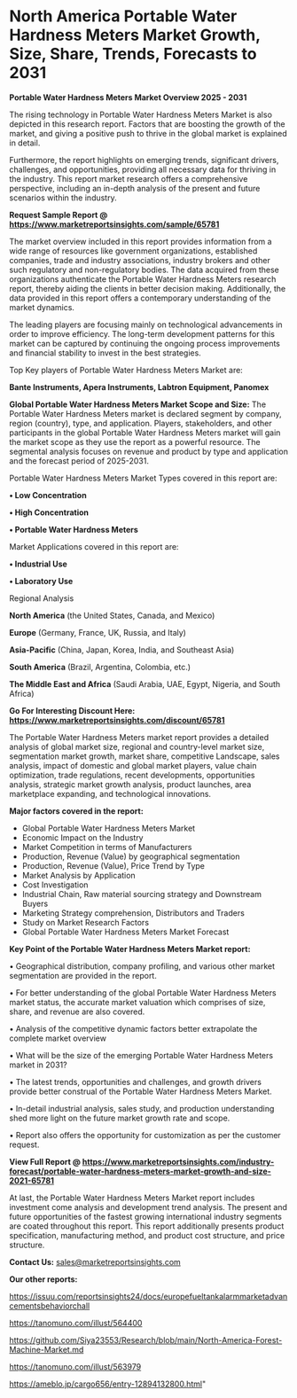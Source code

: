 # North America Portable Water Hardness Meters Market Growth, Size, Share, Trends, Forecasts to 2031

<Strong> Portable Water Hardness Meters Market Overview 2025 - 2031</strong>

The rising technology in Portable Water Hardness Meters Market is also depicted in this research report. Factors that are boosting the growth of the market, and giving a positive push to thrive in the global market is explained in detail.

Furthermore, the report highlights on emerging trends, significant drivers, challenges, and opportunities, providing all necessary data for thriving in the industry. This report market research offers a comprehensive perspective, including an in-depth analysis of the present and future scenarios within the industry.

<strong>Request Sample Report @ <a href=https://www.marketreportsinsights.com/sample/65781>https://www.marketreportsinsights.com/sample/65781</a></strong>

The market overview included in this report provides information from a wide range of resources like government organizations, established companies, trade and industry associations, industry brokers and other such regulatory and non-regulatory bodies. The data acquired from these organizations authenticate the Portable Water Hardness Meters research report, thereby aiding the clients in better decision making. Additionally, the data provided in this report offers a contemporary understanding of the market dynamics.

The leading players are focusing mainly on technological advancements in order to improve efficiency. The long-term development patterns for this market can be captured by continuing the ongoing process improvements and financial stability to invest in the best strategies.

Top Key players of Portable Water Hardness Meters Market are:

<strong>Bante Instruments, Apera Instruments, Labtron Equipment, Panomex</strong>

<strong><b>Global Portable Water Hardness Meters Market Scope and Size:</b></strong>
The Portable Water Hardness Meters market is declared segment by company, region (country), type, and application. Players, stakeholders, and other participants in the global Portable Water Hardness Meters market will gain the market scope as they use the report as a powerful resource. The segmental analysis focuses on revenue and product by type and application and the forecast period of 2025-2031.

Portable Water Hardness Meters Market Types covered in this report are:

<strong>• Low Concentration

• High Concentration

• Portable Water Hardness Meters</strong>

Market Applications covered in this report are:

<strong>• Industrial Use

• Laboratory Use</strong> 

Regional Analysis

<strong>North America</strong> (the United States, Canada, and Mexico)

<strong>Europe</strong> (Germany, France, UK, Russia, and Italy)

<strong>Asia-Pacific</strong> (China, Japan, Korea, India, and Southeast Asia)

<strong>South America</strong> (Brazil, Argentina, Colombia, etc.)

<strong>The Middle East and Africa</strong> (Saudi Arabia, UAE, Egypt, Nigeria, and South Africa)

<strong>Go For Interesting Discount Here: <a href=https://www.marketreportsinsights.com/discount/65781>https://www.marketreportsinsights.com/discount/65781</a></strong>

The Portable Water Hardness Meters market report provides a detailed analysis of global market size, regional and country-level market size, segmentation market growth, market share, competitive Landscape, sales analysis, impact of domestic and global market players, value chain optimization, trade regulations, recent developments, opportunities analysis, strategic market growth analysis, product launches, area marketplace expanding, and technological innovations.

<strong><b>Major factors covered in the report:</b></strong>
<ul>
  <li>Global Portable Water Hardness Meters Market </li>
  <li>Economic Impact on the Industry</li>
  <li>Market Competition in terms of Manufacturers</li>
  <li>Production, Revenue (Value) by geographical segmentation</li>
  <li>Production, Revenue (Value), Price Trend by Type</li>
  <li>Market Analysis by Application</li>
  <li>Cost Investigation</li>
  <li>Industrial Chain, Raw material sourcing strategy and Downstream Buyers</li>
  <li>Marketing Strategy comprehension, Distributors and Traders</li>
  <li>Study on Market Research Factors</li>
  <li>Global Portable Water Hardness Meters Market Forecast</li>
</ul>

<strong><b>Key Point of the Portable Water Hardness Meters Market report:</b></strong>

• Geographical distribution, company profiling, and various other market segmentation are provided in the report.

• For better understanding of the global Portable Water Hardness Meters market status, the accurate market valuation which comprises of size, share, and revenue are also covered.

• Analysis of the competitive dynamic factors better extrapolate the complete market overview

• What will be the size of the emerging Portable Water Hardness Meters market in 2031?

• The latest trends, opportunities and challenges, and growth drivers provide better construal of the Portable Water Hardness Meters Market.

• In-detail industrial analysis, sales study, and production understanding shed more light on the future market growth rate and scope.

• Report also offers the opportunity for customization as per the customer request.

<strong><b>View Full Report @ <a href=https://www.marketreportsinsights.com/industry-forecast/portable-water-hardness-meters-market-growth-and-size-2021-65781>https://www.marketreportsinsights.com/industry-forecast/portable-water-hardness-meters-market-growth-and-size-2021-65781</a></b></strong>


At last, the Portable Water Hardness Meters Market report includes investment come analysis and development trend analysis. The present and future opportunities of the fastest growing international industry segments are coated throughout this report. This report additionally presents product specification, manufacturing method, and product cost structure, and price structure.

<strong>Contact Us:</strong>
sales@marketreportsinsights.com

<strong>Our other reports:</strong>

<a href=https://issuu.com/reportsinsights24/docs/europefueltankalarmmarketadvancementsbehaviorchall>https://issuu.com/reportsinsights24/docs/europefueltankalarmmarketadvancementsbehaviorchall</a>

<a href=https://tanomuno.com/illust/564400>https://tanomuno.com/illust/564400</a>

<a href=https://github.com/Siya23553/Research/blob/main/North-America-Forest-Machine-Market.md>https://github.com/Siya23553/Research/blob/main/North-America-Forest-Machine-Market.md</a>

<a href=https://tanomuno.com/illust/563979>https://tanomuno.com/illust/563979</a>

<a href=https://ameblo.jp/cargo656/entry-12894132800.html>https://ameblo.jp/cargo656/entry-12894132800.html</a>"
